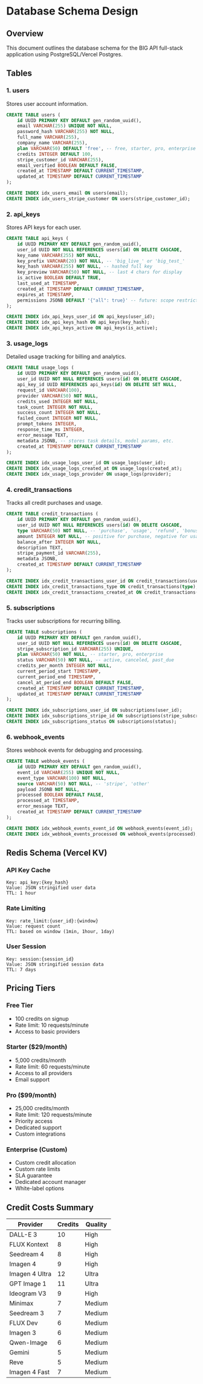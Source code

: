# Database Schema Design

## Overview
This document outlines the database schema for the BIG API full-stack application using PostgreSQL/Vercel Postgres.

## Tables

### 1. users
Stores user account information.

```sql
CREATE TABLE users (
    id UUID PRIMARY KEY DEFAULT gen_random_uuid(),
    email VARCHAR(255) UNIQUE NOT NULL,
    password_hash VARCHAR(255) NOT NULL,
    full_name VARCHAR(255),
    company_name VARCHAR(255),
    plan VARCHAR(50) DEFAULT 'free', -- free, starter, pro, enterprise
    credits INTEGER DEFAULT 100,
    stripe_customer_id VARCHAR(255),
    email_verified BOOLEAN DEFAULT FALSE,
    created_at TIMESTAMP DEFAULT CURRENT_TIMESTAMP,
    updated_at TIMESTAMP DEFAULT CURRENT_TIMESTAMP
);

CREATE INDEX idx_users_email ON users(email);
CREATE INDEX idx_users_stripe_customer ON users(stripe_customer_id);
```

### 2. api_keys
Stores API keys for each user.

```sql
CREATE TABLE api_keys (
    id UUID PRIMARY KEY DEFAULT gen_random_uuid(),
    user_id UUID NOT NULL REFERENCES users(id) ON DELETE CASCADE,
    key_name VARCHAR(255) NOT NULL,
    key_prefix VARCHAR(20) NOT NULL, -- 'big_live_' or 'big_test_'
    key_hash VARCHAR(255) NOT NULL, -- hashed full key
    key_preview VARCHAR(50) NOT NULL, -- last 4 chars for display
    is_active BOOLEAN DEFAULT TRUE,
    last_used_at TIMESTAMP,
    created_at TIMESTAMP DEFAULT CURRENT_TIMESTAMP,
    expires_at TIMESTAMP,
    permissions JSONB DEFAULT '{"all": true}' -- future: scope restrictions
);

CREATE INDEX idx_api_keys_user_id ON api_keys(user_id);
CREATE INDEX idx_api_keys_hash ON api_keys(key_hash);
CREATE INDEX idx_api_keys_active ON api_keys(is_active);
```

### 3. usage_logs
Detailed usage tracking for billing and analytics.

```sql
CREATE TABLE usage_logs (
    id UUID PRIMARY KEY DEFAULT gen_random_uuid(),
    user_id UUID NOT NULL REFERENCES users(id) ON DELETE CASCADE,
    api_key_id UUID REFERENCES api_keys(id) ON DELETE SET NULL,
    request_id VARCHAR(100),
    provider VARCHAR(50) NOT NULL,
    credits_used INTEGER NOT NULL,
    task_count INTEGER NOT NULL,
    success_count INTEGER NOT NULL,
    failed_count INTEGER NOT NULL,
    prompt_tokens INTEGER,
    response_time_ms INTEGER,
    error_message TEXT,
    metadata JSONB, -- stores task details, model params, etc.
    created_at TIMESTAMP DEFAULT CURRENT_TIMESTAMP
);

CREATE INDEX idx_usage_logs_user_id ON usage_logs(user_id);
CREATE INDEX idx_usage_logs_created_at ON usage_logs(created_at);
CREATE INDEX idx_usage_logs_provider ON usage_logs(provider);
```

### 4. credit_transactions
Tracks all credit purchases and usage.

```sql
CREATE TABLE credit_transactions (
    id UUID PRIMARY KEY DEFAULT gen_random_uuid(),
    user_id UUID NOT NULL REFERENCES users(id) ON DELETE CASCADE,
    type VARCHAR(50) NOT NULL, -- 'purchase', 'usage', 'refund', 'bonus'
    amount INTEGER NOT NULL, -- positive for purchase, negative for usage
    balance_after INTEGER NOT NULL,
    description TEXT,
    stripe_payment_id VARCHAR(255),
    metadata JSONB,
    created_at TIMESTAMP DEFAULT CURRENT_TIMESTAMP
);

CREATE INDEX idx_credit_transactions_user_id ON credit_transactions(user_id);
CREATE INDEX idx_credit_transactions_type ON credit_transactions(type);
CREATE INDEX idx_credit_transactions_created_at ON credit_transactions(created_at);
```

### 5. subscriptions
Tracks user subscriptions for recurring billing.

```sql
CREATE TABLE subscriptions (
    id UUID PRIMARY KEY DEFAULT gen_random_uuid(),
    user_id UUID NOT NULL REFERENCES users(id) ON DELETE CASCADE,
    stripe_subscription_id VARCHAR(255) UNIQUE,
    plan VARCHAR(50) NOT NULL, -- starter, pro, enterprise
    status VARCHAR(50) NOT NULL, -- active, canceled, past_due
    credits_per_month INTEGER NOT NULL,
    current_period_start TIMESTAMP,
    current_period_end TIMESTAMP,
    cancel_at_period_end BOOLEAN DEFAULT FALSE,
    created_at TIMESTAMP DEFAULT CURRENT_TIMESTAMP,
    updated_at TIMESTAMP DEFAULT CURRENT_TIMESTAMP
);

CREATE INDEX idx_subscriptions_user_id ON subscriptions(user_id);
CREATE INDEX idx_subscriptions_stripe_id ON subscriptions(stripe_subscription_id);
CREATE INDEX idx_subscriptions_status ON subscriptions(status);
```

### 6. webhook_events
Stores webhook events for debugging and processing.

```sql
CREATE TABLE webhook_events (
    id UUID PRIMARY KEY DEFAULT gen_random_uuid(),
    event_id VARCHAR(255) UNIQUE NOT NULL,
    event_type VARCHAR(100) NOT NULL,
    source VARCHAR(50) NOT NULL, -- 'stripe', 'other'
    payload JSONB NOT NULL,
    processed BOOLEAN DEFAULT FALSE,
    processed_at TIMESTAMP,
    error_message TEXT,
    created_at TIMESTAMP DEFAULT CURRENT_TIMESTAMP
);

CREATE INDEX idx_webhook_events_event_id ON webhook_events(event_id);
CREATE INDEX idx_webhook_events_processed ON webhook_events(processed);
```

## Redis Schema (Vercel KV)

### API Key Cache
```
Key: api_key:{key_hash}
Value: JSON stringified user data
TTL: 1 hour
```

### Rate Limiting
```
Key: rate_limit:{user_id}:{window}
Value: request count
TTL: based on window (1min, 1hour, 1day)
```

### User Session
```
Key: session:{session_id}
Value: JSON stringified session data
TTL: 7 days
```

## Pricing Tiers

### Free Tier
- 100 credits on signup
- Rate limit: 10 requests/minute
- Access to basic providers

### Starter ($29/month)
- 5,000 credits/month
- Rate limit: 60 requests/minute
- Access to all providers
- Email support

### Pro ($99/month)
- 25,000 credits/month
- Rate limit: 120 requests/minute
- Priority access
- Dedicated support
- Custom integrations

### Enterprise (Custom)
- Custom credit allocation
- Custom rate limits
- SLA guarantee
- Dedicated account manager
- White-label options

## Credit Costs Summary

| Provider | Credits | Quality |
|----------|---------|---------|
| DALL-E 3 | 10 | High |
| FLUX Kontext | 8 | High |
| Seedream 4 | 8 | High |
| Imagen 4 | 9 | High |
| Imagen 4 Ultra | 12 | Ultra |
| GPT Image 1 | 11 | Ultra |
| Ideogram V3 | 9 | High |
| Minimax | 7 | Medium |
| Seedream 3 | 7 | Medium |
| FLUX Dev | 6 | Medium |
| Imagen 3 | 6 | Medium |
| Qwen-Image | 6 | Medium |
| Gemini | 5 | Medium |
| Reve | 5 | Medium |
| Imagen 4 Fast | 7 | Medium |
